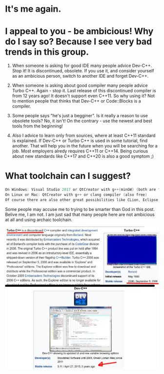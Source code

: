 # It's me again.
# I appeal to you - be ambicious! Why do I say so? Because I see very bad trends in this group.

1. When someone is asking for good IDE many people advice Dev-C++. Stop it! It is discontinued, obsolete. If you use it, and consider yourself as an ambicious person, switch to another IDE and forget Dev-C++.

2. When someone is asking about good compiler many people advice Turbo C++. Again - stop it. Last release of this discontinued compiler is from 12 years ago! It doesn't support even C++11. So why using it? Not to mention people that thinks that Dev-C++ or Code::Blocks is a compiler.

3. Some people says "he's just a begginer". Is it really a reason to use obsolete tools? No, it isn't! On the contrary - use the newest and best tools from the beginning!

4. Also I advice to learn only from sources, where at least C++11 standard is explained. If Dev-C++ or Turbo C++ is used in some tutorial, find another. That will help you in the future when you will be searching for a job. Most employers alredy requires C++11 or C++14. Being curious about new standards like C++17 and C++20 is also a good symptom ;)

# What toolchain can I suggest?
```c
On Windows: Visual Studio 2017 or QtCreator with g++(minGW) (both are free)
On Linux or Mac: QtCreator with g++ or clang compiler (also free)
Of course there are also other great possibilities like CLion, Eclipse, NetBeans, KDevelop or even Code::Blocks.
```

Some people may accuse me to trying to be smarter than God in this post. Belive me, I am not. I am just sad that many people here are not ambicious at all and using archaic toolchain.



![](img/oudatedcompiler.png)
